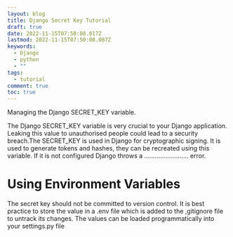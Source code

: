 ```yaml
---
layout: blog
title: Django Secret Key Tutorial
draft: true
date: 2022-11-15T07:50:08.017Z
lastmod: 2022-11-15T07:50:08.087Z
keywords:
  - Django
  - python
  - ""
tags:
  - tutorial
comment: true
toc: true
---
```

M﻿anaging the Django SECRET_KEY variable.

<!--more-->

T﻿he Django SECRET_KEY variable is very crucial to your Django application. Leaking this value to unauthorised people could lead to a security breach.The SECRET_KEY is used in Django for cryptographic signing. It is used to generate tokens and hashes, they can be recreated using this variable. If it is not configured Django throws a ......................... error.

# U﻿sing Environment Variables

T﻿he secret key should not be committed to version control. It is best practice to store the value in a .env file which is added to the ,gitignore file to untrack its changes. The values can be loaded programmatically into your settings.py file